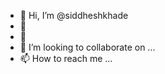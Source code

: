 - 👋 Hi, I’m @siddheshkhade
- 👀
- 🌱 
- 💞️ I’m looking to collaborate on ...
- 📫 How to reach me ...

<!---
siddheshkhade/siddheshkhade is a ✨ special ✨ repository because its `README.md` (this file) appears on your GitHub profile.
You can click the Preview link to take a look at your changes.
--->
